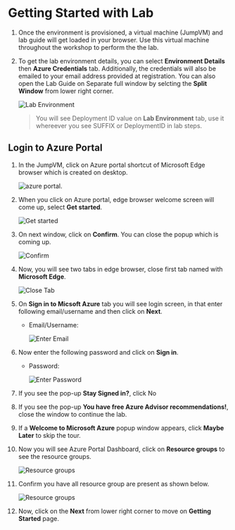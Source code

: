 # Getting Started with Lab

1. Once the environment is provisioned, a virtual machine (JumpVM) and lab guide will get loaded in your browser. Use this virtual machine throughout the workshop to perform the the lab.
2. To get the lab environment details, you can select **Environment Details** then **Azure Credentials** tab. Additionally, the credentials will also be emailed to your email address provided at registration. You can also open the Lab Guide on Separate full window by selcting the **Split Window** from lower right corner.

   ![](media/appmod1.png "Lab Environment")
 
    > You will see Deployment ID value on **Lab Environment** tab, use it whereever you see SUFFIX or DeploymentID in lab steps.
 
## Login to Azure Portal
1. In the JumpVM, click on Azure portal shortcut of Microsoft Edge browser which is created on desktop.

   ![azure portal.](media/appmod2.png)
   
2. When you click on Azure portal, edge browser welcome screen will come up, select **Get started**.

   ![](media/appmod3.png "Get started")
   
3. On next window, click on **Confirm**. You can close the popup which is coming up.

   ![](./media/appmod4.png "Confirm")
   
   
5. Now, you will see two tabs in edge browser, close first tab named with **Microsoft Edge**.

   ![](media/appmod6.png "Close Tab")
   
6. On **Sign in to Micsoft Azure** tab you will see login screen, in that enter following email/username and then click on **Next**. 
   * Email/Username: <inject key="AzureAdUserEmail"></inject>
   
     ![](media/appmod7.png "Enter Email")
     
7. Now enter the following password and click on **Sign in**.
   * Password: <inject key="AzureAdUserPassword"></inject>
   
     ![](media/appmod8.png "Enter Password")
     
8. If you see the pop-up **Stay Signed in?**, click No

9. If you see the pop-up **You have free Azure Advisor recommendations!**, close the window to continue the lab.

10. If a **Welcome to Microsoft Azure** popup window appears, click **Maybe Later** to skip the tour.
   
12. Now you will see Azure Portal Dashboard, click on **Resource groups** to see the resource groups.

    ![](media/appmod9.png "Resource groups")
   
13. Confirm you have all resource group are present as shown below.

    ![](media/appmod10.png "Resource groups")
   
14. Now, click on the **Next** from lower right corner to move on **Getting Started** page.
